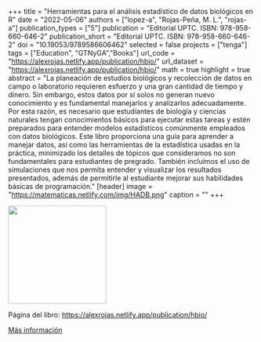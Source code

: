 +++
title = "Herramientas para el análisis estadístico de datos biológicos en R"
date = "2022-05-06"
authors = ["lopez-a", "Rojas-Peña, M. L.", "rojas-a"]
publication_types = ["5"]
publication = "Editorial UPTC. ISBN: 978-958-660-646-2"
publication_short = "Editorial UPTC. ISBN: 978-958-660-646-2"
doi = "10.19053/9789586606462"
selected = false
projects = ["tenga"]
tags = ["Education", "GTNyGA","Books"]
url_code = "https://alexrojas.netlify.app/publication/hbio/"
url_dataset = "https://alexrojas.netlify.app/publication/hbio/"
math = true
highlight = true
abstract = "La planeación de estudios biológicos y recolección de datos en campo o laboratorio requieren esfuerzo y una gran cantidad de tiempo y dinero. Sin embargo, estos datos por sí solos no generan nuevo conocimiento y es fundamental manejarlos y analizarlos adecuadamente. Por esta razón, es necesario que estudiantes de biología y ciencias naturales tengan conocimientos básicos para ejecutar estas tareas y estén preparados para entender modelos estadísticos comúnmente empleados con datos biológicos. Este libro proporciona una guía para aprender a manejar datos, así como las herramientas de la estadística usadas en la práctica, minimizado los detalles de tópicos que consideramos no son fundamentales para estudiantes de pregrado. También incluimos el uso de simulaciones que nos permita entender y visualizar los resultados presentados, además de permitirle al estudiante mejorar sus habilidades básicas de programación."
[header]
image = "https://matematicas.netlify.com/img/HADB.png"
caption = ""
+++



<img src="https://matematicas.netlify.com/img/HADB.png"  width="200"/>

Página del libro: https://alexrojas.netlify.app/publication/hbio/

[Más información](https://editorial.uptc.edu.co/)

<!--
<img src="https://simehbucket.s3.amazonaws.com/images/7a665c7977e7b9df2eee119f35d5bef9-medium.jpg" width=200>

<img src="https://simehbucket.s3.amazonaws.com/images/7a665c7977e7b9df2eee119f35ce433c-medium.jpg" width= 200>

[Más información](https://editorial.uptc.edu.co/gpd-la-arqueologia-matematica-9789586604956.html)
-->





